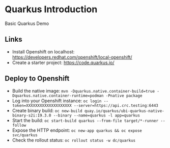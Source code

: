 # Quarkus Introduction
Basic Quarkus Demo

## Links
- Install Openshift on localhost: https://developers.redhat.com/openshift/local-openshift/
- Create a starter project: https://code.quarkus.io/

## Deploy to Openshift

- Build the native image: `mvn -Dquarkus.native.container-build=true -Dquarkus.native.container-runtime=podman -Pnative package`
- Log into your Openshift instance: `oc login --token=XXXXXXXXXXXXXXXXXXXX --server=https://api.crc.testing:6443`
- Create binary build: `oc new-build quay.io/quarkus/ubi-quarkus-native-binary-s2i:19.3.0 --binary --name=quarkus -l app=quarkus`
- Start the build: `oc start-build quarkus --from-file target/*-runner --follow`
- Expose the HTTP endpoint: `oc new-app quarkus && oc expose svc/quarkus`
- Check the rollout status: `oc rollout status -w dc/quarkus`